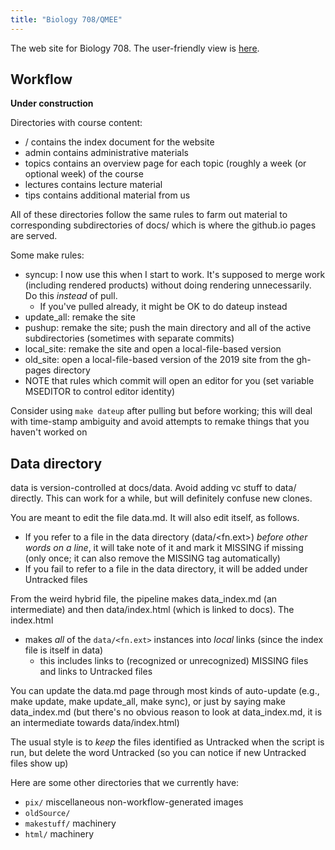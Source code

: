 ```yaml
---
title: "Biology 708/QMEE"
---
```


The web site for Biology 708. The user-friendly view is [here](https://mac-theobio.github.io/QMEE/index.html).

## Workflow

__Under construction__

Directories with course content:
* <repo>/ contains the index document for the website
* admin contains administrative materials
* topics contains an overview page for each topic (roughly a week (or optional week) of the course
* lectures contains lecture material
* tips contains additional material from us

All of these directories follow the same rules to farm out material to corresponding subdirectories of docs/ which is where the github.io pages are served.

Some make rules:
* syncup: I now use this when I start to work. It's supposed to merge work (including rendered products) without doing rendering unnecessarily.  Do this _instead_ of pull.
	* If you've pulled already, it might be OK to do dateup instead
* update_all: remake the site
* pushup: remake the site; push the main directory and all of the active subdirectories (sometimes with separate commits)
* local_site: remake the site and open a local-file-based version
* old_site: open a local-file-based version of the 2019 site from the gh-pages directory
* NOTE that rules which commit will open an editor for you (set variable MSEDITOR to control editor identity)

Consider using `make dateup` after pulling but before working; this will deal with time-stamp ambiguity and avoid attempts to remake things that you haven't worked on

## Data directory

data is version-controlled at docs/data. Avoid adding vc stuff to data/ directly. This can work for a while, but will definitely confuse new clones.

You are meant to edit the file data.md. It will also edit itself, as follows.

* If you refer to a file in the data directory (data/<fn.ext>) _before other words on a line_, it will take note of it and mark it MISSING if missing (only once; it can also remove the MISSING tag automatically)
* If you fail to refer to a file in the data directory, it will be added under Untracked files

From the weird hybrid file, the pipeline makes data_index.md (an intermediate) and then data/index.html (which is linked to docs). The index.html
* makes _all_ of the `data/<fn.ext>` instances into _local_ links (since the index file is itself in data)
	* this includes links to (recognized or unrecognized) MISSING files and links to Untracked files

You can update the data.md page through most kinds of auto-update (e.g., make update, make update_all, make sync), or just by saying make data_index.md (but there's no obvious reason to look at data_index.md, it is an intermediate towards data/index.html)

The usual style is to _keep_ the files identified as Untracked when the script is run, but delete the word Untracked (so you can notice if new Untracked files show up)

Here are some other directories that we currently have:

* `pix/`  miscellaneous non-workflow-generated images
* `oldSource/` 
* `makestuff/` machinery
* `html/` machinery

